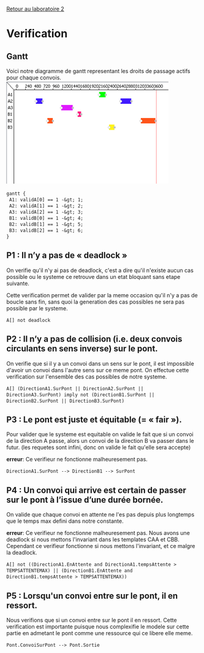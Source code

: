 [Retour au laboratoire 2](../TP2/)

# Verification

## Gantt

Voici notre diagramme de gantt representant les droits de passage actifs pour chaque convois.
![Gantt](images/gantt.PNG)

```
gantt {
 A1: validA[0] == 1 -&gt; 1;
 A2: validA[1] == 1 -&gt; 2;
 A3: validA[2] == 1 -&gt; 3;
 B1: validB[0] == 1 -&gt; 4;
 B2: validB[1] == 1 -&gt; 5;
 B3: validB[2] == 1 -&gt; 6;
}
```
## P1 : Il n’y a pas de « deadlock »

On verifie qu'il n'y ai pas de deadlock, c'est a dire qu'il n'existe aucun cas possible ou le systeme ce retrouve dans un etat bloquant sans etape suivante.

Cette verification permet de valider par la meme occasion qu'il n'y a pas de boucle sans fin, sans quoi la generation des cas possibles ne sera pas possible par le systeme.

```
A[] not deadlock
```

## P2 : Il n’y a pas de collision (i.e. deux convois circulants en sens inverse) sur le pont.

On verifie que si il y a un convoi dans un sens sur le pont, il est impossible d'avoir un convoi dans l'autre sens sur ce meme pont. On effectue cette verification sur l'ensemble des cas possibles de notre systeme.

```
A[] (DirectionA1.SurPont || DirectionA2.SurPont || DirectionA3.SurPont) imply not (DirectionB1.SurPont || DirectionB2.SurPont || DirectionB3.SurPont)
```

## P3 : Le pont est juste et équitable (= « fair »).

Pour valider que le systeme est equitable on valide le fait que si un convoi de la direction A passe, alors un convoi de la direction B va passer dans le futur. (les requetes sont infini, donc on valide le fait qu'elle sera accepte)

**erreur**: Ce verifieur ne fonctionne malheuresement pas.

```
DirectionA1.SurPont --> DirectionB1 --> SurPont
```

## P4 : Un convoi qui arrive est certain de passer sur le pont à l’issue d’une durée bornée.

On valide que chaque convoi en attente ne l'es pas depuis plus longtemps que le temps max defini dans notre constante.

**erreur**: Ce verifieur ne fonctionne malheuresement pas. Nous avons une deadlock si nous mettons l'invariant dans les templates CAA et CBB. Cependant ce verifieur fonctionne si nous mettons l'invariant, et ce malgre la deadlock.

```
A[] not ((DirectionA1.EnAttente and DirectionA1.tempsAttente > TEMPSATTENTEMAX) || (DirectionB1.EnAttente and DirectionB1.tempsAttente > TEMPSATTENTEMAX))
```

## P5 : Lorsqu'un convoi entre sur le pont, il en ressort.

Nous verifions que si un convoi entre sur le pont il en ressort. Cette verification est importante puisque nous complexifie le modele sur cette partie en admetant le pont comme une ressource qui ce libere elle meme.

```
Pont.ConvoiSurPont --> Pont.Sortie
```
